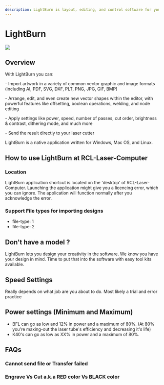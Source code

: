 ```yaml
---
description: LightBurn is layout, editing, and control software for your laser cutter
---
```


# LightBurn

![](../.gitbook/assets/title\_lightburn\_360x.jpg)

## Overview

With LightBurn you can:

\- Import artwork in a variety of common vector graphic and image formats (including AI, PDF, SVG, DXF, PLT, PNG, JPG, GIF, BMP)

\- Arrange, edit, and even create new vector shapes within the editor, with powerful features like offsetting, boolean operations, welding, and node editing

\- Apply settings like power, speed, number of passes, cut order, brightness & contrast, dithering mode, and much more

\- Send the result directly to your laser cutter

LightBurn is a native application written for Windows, Mac OS, and Linux.

## How to use LightBurn at RCL-Laser-Computer

### Location

LightBurn application shortcut is located on the 'desktop' of RCL-Laser-Computer. Launching the application might give you a licencing error, which you can ignore. The application will function normally after you acknowledge the error.

### Support File types for importing designs

* file-type: 1
* file-type: 2

## Don't have a model ?

LightBurn lets you design your creativity in the software. We know you have your design in mind. Time to put that into the software with easy tool kits available.

## Speed Settings

Really depends on what job are you about to do. Most likely a trial and error practice

## Power settings (Minimum and Maximum)

* BFL can go as low and 12% in power and a maximum of 80%. (At 80% you're maxing-out the laser tube's efficiency and decreasing it's life)
* K40's can go as low as XX% in power and a maximum of 80%.&#x20;

####

## FAQs

### Cannot send file or Transfer failed

### Engrave Vs Cut a.k.a RED color Vs BLACK color

